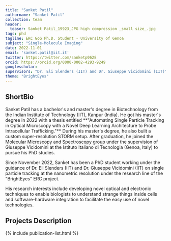 ```yaml
---
title: "Sanket Patil"
authorname: "Sanket Patil"
collection: team
header:
  teaser: Sanket Patil_19923_JPG high compression _small size_.jpg
tags: phd
tagline: ERC GoG Ph.D. Student - University of Genoa 
subject: "Single-Molecule Imaging"
date: 2022-11-01
email: 'sanket.patil@iit.it'
twitter: https://twitter.com/sanketp0628
orcid: https://orcid.org/0000-0002-4293-9249
googlescholar: 
supervisors: "Dr. Eli Slenders (IIT) and Dr. Giuseppe Vicidomini (IIT)"
theme: "BrightEyes"
---
```


<h2>ShortBio</h2>
Sanket Patil has a bachelor's and master's degree in Biotechnology from the Indian Institute of Technology (IIT), Kanpur (India). He got his master's degree in 2022 with a thesis entitled **"Automating Single Particle Tracking in Optical Microscopy with a Novel Deep Learning Architecture to Probe Intracellular Trafficking."** During his master's degree, he also built a custom super-resolution STORM setup. After graduation, he joined the Molecular Microscopy and Spectroscopy group under the supervision of Giuseppe Vicidomini at the Istituto Italiano di Tecnologia (Genoa, Italy) to pursue his PhD studies.

Since November 2022, Sanket has been a PhD student working under the guidance of Dr. Eli Slenders (IIT) and Dr. Giuseppe Vicidomini (IIT) on single particle tracking at the nanometric resolution under the research line of the "BrightEyes" ERC project.

His research interests include developing novel optical and electronic techniques to enable biologists to understand strange things inside cells and software-hardware integration to facilitate the easy use of novel technologies. 

<h2>Projects Description</h2>
<!--- Text --->

<!---{% include author-research-themes.html %}--->
<!---{% include team-member-collaborators.html %}--->
{% include publication-list.html %}
